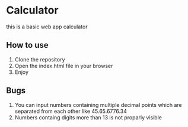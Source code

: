 # Calculator
this is a basic web app calculator

## How to use
1. Clone the repository
2. Open the index.html file in your browser
3. Enjoy

## Bugs
1. You can input numbers containing multiple decimal points which are separated from each other like 45.65.6776.34
2. Numbers containg digits more than 13 is not proparly visible
